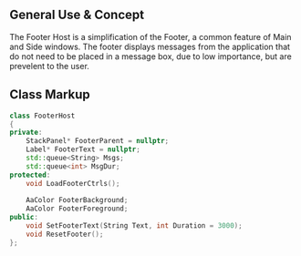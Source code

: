 
## General Use & Concept

The Footer Host is a simplification of the Footer, a common feature of Main and Side windows. The footer displays messages from the application that do not need to be placed in a message box, due to low importance, but are prevelent to the user. 

## Class Markup

```C++
class FooterHost
{
private:
	StackPanel* FooterParent = nullptr;
	Label* FooterText = nullptr;
	std::queue<String> Msgs;
	std::queue<int> MsgDur;
protected:
	void LoadFooterCtrls();
	
	AaColor FooterBackground;
	AaColor FooterForeground;
public:
	void SetFooterText(String Text, int Duration = 3000);
	void ResetFooter();
};
```